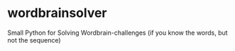 # wordbrainsolver
Small Python for Solving Wordbrain-challenges (if you know the words, but not the sequence)
